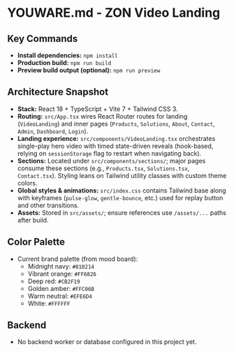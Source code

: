 # YOUWARE.md - ZON Video Landing

## Key Commands
- **Install dependencies:** `npm install`
- **Production build:** `npm run build`
- **Preview build output (optional):** `npm run preview`

## Architecture Snapshot
- **Stack:** React 18 + TypeScript + Vite 7 + Tailwind CSS 3.
- **Routing:** `src/App.tsx` wires React Router routes for landing (`VideoLanding`) and inner pages (`Products`, `Solutions`, `About`, `Contact`, `Admin`, `Dashboard`, `Login`).
- **Landing experience:** `src/components/VideoLanding.tsx` orchestrates single-play hero video with timed state-driven reveals (hook-based, relying on `sessionStorage` flag to restart when navigating back).
- **Sections:** Located under `src/components/sections/`; major pages consume these sections (e.g., `Products.tsx`, `Solutions.tsx`, `Contact.tsx`). Styling leans on Tailwind utility classes with custom theme colors.
- **Global styles & animations:** `src/index.css` contains Tailwind base along with keyframes (`pulse-glow`, `gentle-bounce`, etc.) used for replay button and other transitions.
- **Assets:** Stored in `src/assets/`; ensure references use `/assets/...` paths after build.

## Color Palette
- Current brand palette (from mood board):
  - Midnight navy: `#010214`
  - Vibrant orange: `#FF6826`
  - Deep red: `#CB2F19`
  - Golden amber: `#FFC06B`
  - Warm neutral: `#EFE6D4`
  - White: `#FFFFFF`

## Backend
- No backend worker or database configured in this project yet.

